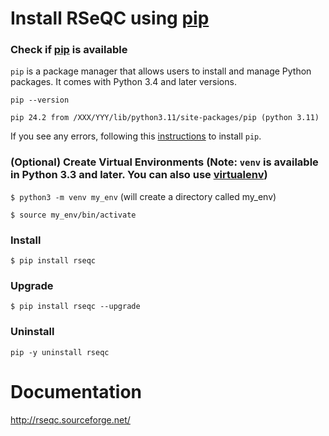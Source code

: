 # Install RSeQC using [pip](https://pip.pypa.io/en/stable/)

### Check if [pip](https://pip.pypa.io/en/stable/) is available

`pip` is a package manager that allows users to install and manage Python packages. It comes with Python 3.4 and later versions.
 
 `pip --version`
 
 `pip 24.2 from /XXX/YYY/lib/python3.11/site-packages/pip (python 3.11)`

 If you see any errors, following this [instructions](https://pypi.org/project/pip/) to install `pip`.

### (Optional) Create Virtual Environments (Note: `venv` is available in Python 3.3 and later. You can also use [virtualenv](https://packaging.python.org/en/latest/key_projects/#virtualenv))

 `$ python3 -m venv my_env` (will create a directory called my_env)

 `$ source my_env/bin/activate`

### Install

 `$ pip install rseqc`

### Upgrade

 `$ pip install rseqc --upgrade`

### Uninstall

 `pip -y uninstall rseqc`

# Documentation

http://rseqc.sourceforge.net/
